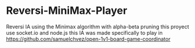 # Reversi-MiniMax-Player
Reversi IA using the Minimax algorithm with alpha-beta pruning
this proyect use socket.io and node.js
this IA was made specifically to play in  https://github.com/samuelchvez/open-1v1-board-game-coordinator
